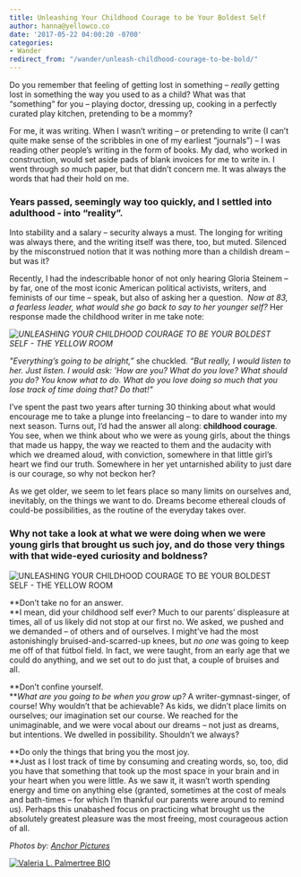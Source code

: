 ```yaml
---
title: Unleashing Your Childhood Courage to be Your Boldest Self
author: hanna@yellowco.co
date: '2017-05-22 04:00:20 -0700'
categories:
- Wander
redirect_from: "/wander/unleash-childhood-courage-to-be-bold/"
---
```


Do you remember that feeling of getting lost in something – _really_ getting lost in something the way you used to as a child? What was that “something” for you – playing doctor, dressing up, cooking in a perfectly curated play kitchen, pretending to be a mommy?

For me, it was writing. When I wasn’t writing – or pretending to write (I can’t quite make sense of the scribbles in one of my earliest “journals”) – I was reading other people’s writing in the form of books. My dad, who worked in construction, would set aside pads of blank invoices for me to write in. I went through _so_ much paper, but that didn’t concern me. It was always the words that had their hold on me.

### **Years passed, seemingly way too quickly, and I settled into adulthood - into “reality”.**

Into stability and a salary – security always a must. The longing for writing was always there, and the writing itself was there, too, but muted. Silenced by the misconstrued notion that it was nothing more than a childish dream – but was it?

Recently, I had the indescribable honor of not only hearing Gloria Steinem – by far, one of the most iconic American political activists, writers, and feminists of our time – speak, but also of asking her a question.  _Now at 83, a fearless leader, what would she go back to say to her younger self?_ Her response made the childhood writer in me take note:

_![UNLEASHING YOUR CHILDHOOD COURAGE TO BE YOUR BOLDEST SELF - THE YELLOW ROOM](http://yellowco.co/wp-content/uploads/2017/05/DSC_2323.jpg "UNLEASHING YOUR CHILDHOOD COURAGE TO BE YOUR BOLDEST SELF - THE YELLOW ROOM")_

_"Everything’s going to be alright,”_ she chuckled. _“But really, I would listen to her. Just listen. I would ask: 'How are you? What do you love? What should you do? You know what to do. What do you love doing so much that you lose track of time doing that? Do that!"_

I’ve spent the past two years after turning 30 thinking about what would encourage me to take a plunge into freelancing – to dare to wander into my next season. Turns out, I’d had the answer all along: **childhood courage**. You see, when we think about who we were as young girls, about the things that made us happy, the way we reacted to them and the audacity with which we dreamed aloud, with conviction, somewhere in that little girl’s heart we find our truth. Somewhere in her yet untarnished ability to just dare is our courage, so why not beckon her?

As we get older, we seem to let fears place so many limits on ourselves and, inevitably, on the things we want to do. Dreams become ethereal clouds of could-be possibilities, as the routine of the everyday takes over.

### **Why not take a look at what we were doing when we were young girls that brought us such joy, and do those very things with that wide-eyed curiosity and boldness?**

![UNLEASHING YOUR CHILDHOOD COURAGE TO BE YOUR BOLDEST SELF - THE YELLOW ROOM](http://yellowco.co/wp-content/uploads/2017/05/DSC_2341.jpg)

**Don’t take no for an answer.  
**I mean, did your childhood self ever? Much to our parents’ displeasure at times, all of us likely did not stop at our first no. We asked, we pushed and we demanded – of others and of ourselves. I might’ve had the most astonishingly bruised-and-scarred-up knees, but _no one_ was going to keep me off of that fútbol field. In fact, we were taught, from an early age that we could do anything, and we set out to do just that, a couple of bruises and all.

**Don’t confine yourself.  
**_What are you going to be when you grow up?_ A writer-gymnast-singer, of course! Why wouldn’t that be achievable? As kids, we didn’t place limits on ourselves; our imagination set our course. We reached for the unimaginable, and we were vocal about our dreams – not just as dreams, but intentions. We dwelled in possibility. Shouldn’t we always?

**Do only the things that bring you the most joy.  
**Just as I lost track of time by consuming and creating words, so, too, did you have that something that took up the most space in your brain and in your heart when you were little. As we saw it, it wasn’t worth spending energy and time on anything else (granted, sometimes at the cost of meals and bath-times – for which I’m thankful our parents were around to remind us). Perhaps this unabashed focus on practicing what brought us the absolutely greatest pleasure was the most freeing, most courageous action of all.

_Photos by: [Anchor Pictures](http://anchor-pictures.com/)_

[![Valeria L. Palmertree BIO](http://yellowco.co/wp-content/uploads/2017/05/VALERIA-PALMERTREE-BIO.jpg)](https://www.thepalmtreetype.com/)

